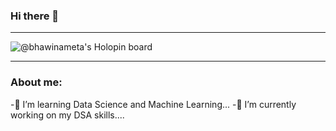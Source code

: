 ### Hi there 👋
---

![@bhawinameta's Holopin board](https://holopin.me/bhawinameta)

---
### About me:
-🌱 I’m learning Data Science and Machine Learning...
-🔭 I’m currently working on my DSA skills....



<!--
**bhawinameta/bhawinameta** is a ✨ _special_ ✨ repository because its `README.md` (this file) appears on your GitHub profile.

Here are some ideas to get you started:

- 🔭 I’m currently working on ...
- 🌱 I’m currently learning ...
- 👯 I’m looking to collaborate on ...
- 🤔 I’m looking for help with ...
- 💬 Ask me about ...
- 📫 How to reach me: ...
- 😄 Pronouns: ...
- ⚡ Fun fact: ...
-->
